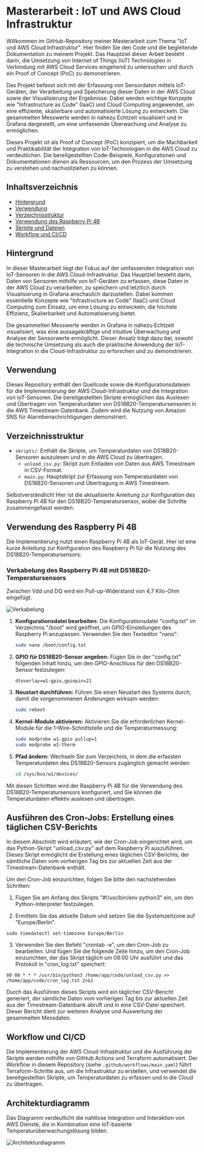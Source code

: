 # Masterarbeit : IoT und AWS Cloud Infrastruktur

Willkommen im GitHub-Repository meiner Masterarbeit zum Thema "IoT und AWS Cloud Infrastruktur". Hier finden Sie den Code und die begleitende Dokumentation zu meinem Projekt. Das Hauptziel dieser Arbeit besteht darin, die Umsetzung von Internet of Things (IoT) Technologien in Verbindung mit AWS Cloud Services eingehend zu untersuchen und durch ein Proof of Concept (PoC) zu demonstrieren.

Das Projekt befasst sich mit der Erfassung von Sensordaten mittels IoT-Geräten, der Verarbeitung und Speicherung dieser Daten in der AWS Cloud sowie der Visualisierung der Ergebnisse. Dabei werden wichtige Konzepte wie "Infrastructure as Code" (IaaC) und Cloud Computing angewendet, um eine effiziente, skalierbare und automatisierte Lösung zu entwickeln. Die gesammelten Messwerte werden in nahezu Echtzeit visualisiert und in Grafana dargestellt, um eine umfassende Überwachung und Analyse zu ermöglichen.

Dieses Projekt ist als Proof of Concept (PoC) konzipiert, um die Machbarkeit und Praktikabilität der Integration von IoT-Technologien in die AWS Cloud zu verdeutlichen. Die bereitgestellten Code-Beispiele, Konfigurationen und Dokumentationen dienen als Ressourcen, um den Prozess der Umsetzung zu verstehen und nachvollziehen zu können.

## Inhaltsverzeichnis

- [Hintergrund](#hintergrund)
- [Verwendung](#verwendung)
- [Verzeichnisstruktur](#verzeichnisstruktur)
- [Verwendung des Raspberry Pi 4B](#verwendung-des-raspberry-pi-4b)
- [Skripte und Dateien](#skripte-und-dateien)
- [Workflow und CI/CD](#workflow-und-ci/cd)

## Hintergrund

In dieser Masterarbeit liegt der Fokus auf der umfassenden Integration von IoT-Sensoren in die AWS Cloud-Infrastruktur. Das Hauptziel besteht darin, Daten von Sensoren mithilfe von IoT-Geräten zu erfassen, diese Daten in der AWS Cloud zu verarbeiten, zu speichern und letztlich durch Visualisierung in Grafana anschaulich darzustellen. Dabei kommen essentielle Konzepte wie "Infrastructure as Code" (IaaC) und Cloud Computing zum Einsatz, um eine Lösung zu entwickeln, die höchste Effizienz, Skalierbarkeit und Automatisierung bietet.

Die gesammelten Messwerte werden in Grafana in nahezu Echtzeit visualisiert, was eine aussagekräftige und intuitive Überwachung und Analyse der Sensorwerte ermöglicht. Dieser Ansatz trägt dazu bei, sowohl die technische Umsetzung als auch die praktische Anwendung der IoT-Integration in die Cloud-Infrastruktur zu erforschen und zu demonstrieren.

## Verwendung

Dieses Repository enthält den Quellcode sowie die Konfigurationsdateien für die Implementierung der AWS Cloud-Infrastruktur und die Integration von IoT-Sensoren. Die bereitgestellten Skripte ermöglichen das Auslesen und Übertragen von Temperaturdaten von DS18B20-Temperatursensoren in die AWS Timestream-Datenbank. Zudem wird die Nutzung von Amazon SNS für Alarmbenachrichtigungen demonstriert.

## Verzeichnisstruktur

- `skripts/`: Enthält die Skripte, um Temperaturdaten von DS18B20-Sensoren auszulesen und in die AWS Cloud zu übertragen.
  - `unload_csv.py`: Skript zum Entladen von Daten aus AWS Timestream in CSV-Format.
  - `main.py`: Hauptskript zur Erfassung von Temperaturdaten von DS18B20-Sensoren und Übertragung in AWS Timestream.

Selbstverständlich! Hier ist die aktualisierte Anleitung zur Konfiguration des Raspberry Pi 4B für den DS18B20-Temperatursensor, wobei die Schritte zusammengefasst werden:

## Verwendung des Raspberry Pi 4B

Die Implementierung nutzt einen Raspberry Pi 4B als IoT-Gerät. Hier ist eine kurze Anleitung zur Konfiguration des Raspberry Pi für die Nutzung des DS18B20-Temperatursensors:

### Verkabelung des Raspberry Pi 4B mit DS18B20-Temperatursensors
Zwischen Vdd und DQ wird ein Pull-up-Widerstand von 4,7 Kilo-Ohm eingefügt.

![Verkabelung](pics/Verkabelung.png)

1. **Konfigurationsdatei bearbeiten:** Die Konfigurationsdatei "config.txt" im Verzeichnis "/boot" wird geöffnet, um GPIO-Einstellungen des Raspberry Pi anzupassen. Verwenden Sie den Texteditor "nano":
   
   ```bash
   sudo nano /boot/config.txt
   ```

2. **GPIO für DS18B20-Sensor angeben:** Fügen Sie in der "config.txt" folgenden Inhalt hinzu, um den GPIO-Anschluss für den DS18B20-Sensor festzulegen:
   
   ```plaintext
   dtoverlay=w1-gpio,gpiopin=21
   ```

3. **Neustart durchführen:** Führen Sie einen Neustart des Systems durch, damit die vorgenommenen Änderungen wirksam werden:
   
   ```bash
   sudo reboot
   ```

4. **Kernel-Module aktivieren:** Aktivieren Sie die erforderlichen Kernel-Module für die 1-Wire-Schnittstelle und die Temperaturmessung:
   
   ```bash
   sudo modprobe w1-gpio pullup=1
   sudo modprobe w1-therm
   ```

5. **Pfad ändern:** Wechseln Sie zum Verzeichnis, in dem die erfassten Temperaturdaten des DS18B20-Sensors zugänglich gemacht werden:
   
   ```bash
   cd /sys/bus/w1/devices/
   ```

Mit diesen Schritten wird der Raspberry Pi 4B für die Verwendung des DS18B20-Temperatursensors konfiguriert, und Sie können die Temperaturdaten effektiv auslesen und übertragen.

## Ausführen des Cron-Jobs: Erstellung eines täglichen CSV-Berichts

In diesem Abschnitt wird erläutert, wie der Cron-Job eingerichtet wird, um das Python-Skript "unload_csv.py" auf dem Raspberry Pi auszuführen. Dieses Skript ermöglicht die Erstellung eines täglichen CSV-Berichts, der sämtliche Daten vom vorherigen Tag bis zur aktuellen Zeit aus der Timestream-Datenbank enthält.

Um den Cron-Job einzurichten, folgen Sie bitte den nachstehenden Schritten:

1. Fügen Sie am Anfang des Skripts "#!/usr/bin/env python3" ein, um den Python-Interpreter festzulegen.

2. Ermitteln Sie das aktuelle Datum und setzen Sie die Systemzeitzone auf "Europe/Berlin".

```shell
sudo timedatectl set-timezone Europe/Berlin
```

3. Verwenden Sie den Befehl "crontab -e", um den Cron-Job zu bearbeiten. Und fügen Sie die folgende Zeile hinzu, um den Cron-Job einzurichten, der das Skript täglich um 08:00 Uhr ausführt und das Protokoll in "cron_log.txt" speichert:

```shell
00 08 * * * /usr/bin/python3 /home/app/code/unload_csv.py >> /home/app/code/cron_log.txt 2>&1 
```

Durch das Ausführen dieses Skripts wird ein täglicher CSV-Bericht generiert, der sämtliche Daten vom vorherigen Tag bis zur aktuellen Zeit aus der Timestream-Datenbank abruft und in eine CSV-Datei speichert. Dieser Bericht dient zur weiteren Analyse und Auswertung der gesammelten Messdaten.

## Workflow und CI/CD

Die Implementierung der AWS Cloud-Infrastruktur und die Ausführung der Skripte werden mithilfe von GitHub Actions und Terraform automatisiert. Der Workflow in diesem Repository (siehe `.github/workflows/main.yaml`) führt Terraform-Schritte aus, um die Infrastruktur zu erstellen, und verwendet die bereitgestellten Skripte, um Temperaturdaten zu erfassen und in die Cloud zu übertragen.

## Architekturdiagramm

Das Diagramm verdeutlicht die nahtlose Integration und Interaktion von AWS Dienste, die in Kombination eine IoT-basierte Temperaturüberwachungslösung bilden.

![Architekturdiagramm](pics/Architektur.png)

